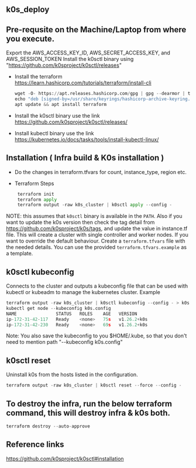 ## k0s_deploy

## Pre-requsite on the Machine/Laptop from where you execute.
Export the AWS_ACCESS_KEY_ID, AWS_SECRET_ACCESS_KEY, and AWS_SESSION_TOKEN 
Install the k0sctl binary using "https://github.com/k0sproject/k0sctl/releases"

- Install the terraform
   https://learn.hashicorp.com/tutorials/terraform/install-cli
  ```python
  wget -O- https://apt.releases.hashicorp.com/gpg | gpg --dearmor | tee /usr/share/keyrings/hashicorp-archive-keyring.gpg
  echo "deb [signed-by=/usr/share/keyrings/hashicorp-archive-keyring.gpg] https://apt.releases.hashicorp.com $(lsb_release -cs) main" | tee /etc/apt/sources.list.d/hashicorp.list
  apt update && apt install terraform
  ```
- Install the k0sctl binary
  use the link https://github.com/k0sproject/k0sctl/releases/

- Install kubectl binary
  use the link https://kubernetes.io/docs/tasks/tools/install-kubectl-linux/

## Installation ( Infra build & K0s installation )
- Do the changes in terraform.tfvars for count, instance_type, region etc.

- Terraform Steps
  ```python
   terraform init
   terraform apply
   terraform output -raw k0s_cluster | k0sctl apply --config -
  ```
NOTE: this assumes that `k0sctl` binary is available in the `PATH`. Also if you want to update the k0s version then check the tag detail from https://github.com/k0sproject/k0s/tags, and update the value in instance.tf file.
This will create a cluster with single controller and worker nodes.
If you want to override the default behaviour. Create a `terraform.tfvars` file with the needed details. You can use the provided `terraform.tfvars.example` as a template.

## k0sctl kubeconfig
Connects to the cluster and outputs a kubeconfig file that can be used with kubectl or kubeadm to manage the kubernetes cluster.
Example
```python
terraform output -raw k0s_cluster | k0sctl kubeconfig --config - > k0s.config
kubectl get node --kubeconfig k0s.config
NAME               STATUS   ROLES    AGE   VERSION
ip-172-31-42-117   Ready    <none>   75s   v1.26.2+k0s
ip-172-31-42-230   Ready    <none>   69s   v1.26.2+k0s
```
Note: You also save the kubeconfig to you $HOME/.kube, so that you don't need to mention path "--kubeconfig k0s.config"

## k0sctl reset
Uninstall k0s from the hosts listed in the configuration.
```python
terraform output -raw k0s_cluster | k0sctl reset --force --config -
```
## To destroy the infra, run the below terraform command, this will destroy infra & k0s both.
```python
terraform destroy --auto-approve
```
## Reference links
https://github.com/k0sproject/k0sctl#installation
